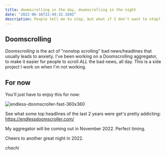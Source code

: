 ```yaml
---
title: doomscrolling in the day, doomscrolling in the night
date: "2022-06-16T22:49:32.169Z"
description: People tell me to stop, but what if I don't want to stop?
---
```


## Doomscrolling 

_Doomscrolling_ is the act of "nonstop scrolling" bad news/headlines that usually leads to anxiety. I've been working on a Doomscrolling aggregator, to make it easier for people to scroll _ALL_ the bad news, all day. This is a side project I work on when I'm not working.

## For now

You'll just have to enjoy this for now: 

![endless-doomscroller-fast-360x360](https://user-images.githubusercontent.com/20936398/174230363-d5703a3e-99f5-431a-be0f-917ef9948a6e.gif)

See what some top headlines of the last 2 years were get's pretty addicting: https://endlessdoomscroller.com/

My aggregator will be coming out in November 2022. Perfect timing. 

Cheers to another great night in 2022.

_chachi_
